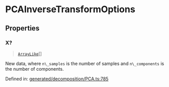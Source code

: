 # PCAInverseTransformOptions

## Properties

### X?

> [`ArrayLike`](../types/ArrayLike.md)[]

New data, where `n\_samples` is the number of samples and `n\_components` is the number of components.

Defined in:  [generated/decomposition/PCA.ts:785](https://github.com/transitive-bullshit/scikit-learn-ts/blob/b59c1ff/packages/sklearn/src/generated/decomposition/PCA.ts#L785)
